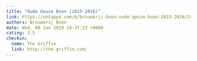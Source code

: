 ```yaml
---
title: "Oude Geuze Boon (2015-2016)"
link: https://untappd.com/b/brouwerij-boon-oude-geuze-boon-2015-2016/2446638
authors: Brouwerij Boon
date: Wed, 09 Jan 2019 19:37:13 +0000
rating: 3.5
checkin:
  name: The Griffin
  link: http://the-griffin.com/
---
```


